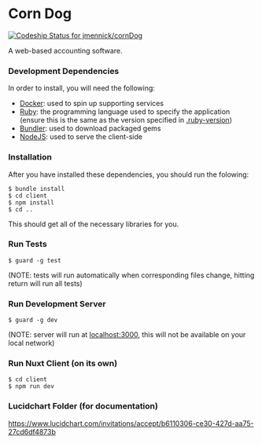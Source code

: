 # Corn Dog
[ ![Codeship Status for jmennick/cornDog](https://app.codeship.com/projects/94d87570-cafa-0134-24ca-36c4adfc6db3/status?branch=master)](https://app.codeship.com/projects/199789)

A web-based accounting software.

### Development Dependencies
In order to install, you will need the following:
* [Docker](https://www.docker.com): used to spin up supporting services
* [Ruby](https://www.ruby-lang.org/en/): the programming language used to specify the application (ensure this is the same as the version specified in [.ruby-version](.ruby-version))
* [Bundler](http://bundler.io): used to download packaged gems
* [NodeJS](https://nodejs.org/en/): used to serve the client-side

### Installation
After you have installed these dependencies, you should run the folowing:
```shell
$ bundle install
$ cd client
$ npm install
$ cd ..
```
This should get all of the necessary libraries for you.

### Run Tests
```shell
$ guard -g test
```
(NOTE: tests will run automatically when corresponding files change, hitting return will run all tests)

### Run Development Server
```shell
$ guard -g dev
```
(NOTE: server will run at [localhost:3000](http://localhost:3000), this will not be available on your local network)

### Run Nuxt Client (on its own)
```shell
$ cd client
$ npm run dev
```

### Lucidchart Folder (for documentation)
https://www.lucidchart.com/invitations/accept/b6110306-ce30-427d-aa75-27cd6df4873b
